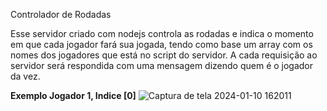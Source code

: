 Controlador de Rodadas

Esse servidor criado com nodejs controla as rodadas e indica o momento em que cada jogador fará sua jogada, tendo como base um array com os nomes dos jogadores que está no script do servidor.
A cada requisição ao servidor será respondida com uma mensagem dizendo quem é o jogador da vez.

**Exemplo Jogador 1, Indice [0]**
![Captura de tela 2024-01-10 162011](https://github.com/AleksandraPereira/Projetos_JS_github/assets/121905245/d55bb775-418b-4f6f-92da-4cc7287c2643)

